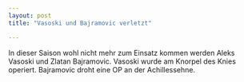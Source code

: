 ```yaml
---
layout: post
title: "Vasoski und Bajramovic verletzt"

---
```


In dieser Saison wohl nicht mehr zum Einsatz kommen werden Aleks Vasoski und Zlatan Bajramovic. Vasoski wurde am Knorpel des Knies operiert. Bajramovic droht eine OP an der Achillessehne.



